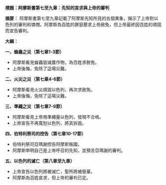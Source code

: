 **標題：阿摩斯書第七至九章：先知的哀求與上帝的審判**

**摘要：**
阿摩斯書第七至九章記載了阿摩斯先知所見的五個異象，揭示了上帝對以色列的審判和憐憫。阿摩斯為百姓的罪惡懇求上帝赦免，但上帝最終因百姓的頑固而宣告審判。

**大綱：**

**一、蝗蟲之災（第七章1-3節）**
* 阿摩斯看見蝗蟲毀滅農作物，為百姓求赦免。
* 上帝後悔，免除了這場災難。

**二、火災之災（第七章4-6節）**
* 阿摩斯看見火災燒毀以色列，再次求赦免。
* 上帝後悔，免除了這場災難。

**三、準繩之災（第七章7-9節）**
* 阿摩斯看見上帝用準繩量以色列，發現不合格。
* 上帝宣告不再寬恕以色列，將其拆毀。

**四、伯特利祭司的控告（第七章10-17節）**
* 伯特利祭司亞瑪謝控告阿摩斯叛國。
* 阿摩斯申明自己是上帝呼召的先知，並預言亞瑪謝的審判。

**五、以色列的滅亡（第八章至九章）**
* 上帝宣告以色列將被滅亡，聖所將被廢棄。
* 阿摩斯為百姓哀求，但上帝的審判已定。
